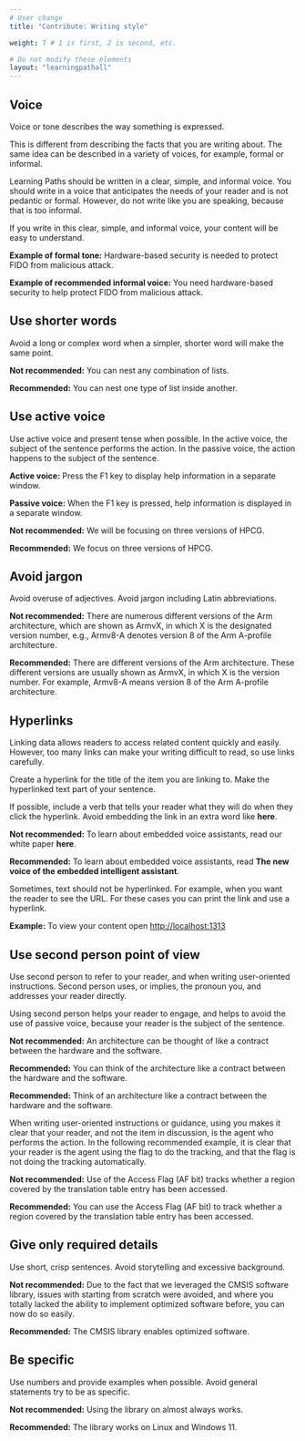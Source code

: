 ```yaml
---
# User change
title: "Contribute: Writing style"

weight: 7 # 1 is first, 2 is second, etc.

# Do not modify these elements
layout: "learningpathall"
---
```

<!-- ![alt-text #center](2-contribution-process.PNG "Contribution process") -->

## Voice

Voice or tone describes the way something is expressed. 

This is different from describing the facts that you are writing about. The same idea can be described in a variety of voices, for example, formal or informal. 

Learning Paths should be written in a clear, simple, and informal voice. You should write in a voice that anticipates the needs of your reader and is not pedantic or formal. However, do not write like you are speaking, because that is too informal.  

If you write in this clear, simple, and informal voice, your content will be easy to understand.

**Example of formal tone:**
Hardware-based security is needed to protect FIDO from malicious attack.

**Example of recommended informal voice:**
You need hardware-based security to help protect FIDO from malicious attack. 

## Use shorter words

Avoid a long or complex word when a simpler, shorter word will make the same point. 

**Not recommended:**
You can nest any combination of lists.

**Recommended:**
You can nest one type of list inside another.

## Use active voice

Use active voice and present tense when possible. In the active voice, the subject of the sentence performs the action. In the passive voice, the action happens to the subject of the sentence. 

**Active voice:** Press the F1 key to display help information in a separate window. 

**Passive voice:** When the F1 key is pressed, help information is displayed in a separate window.  

**Not recommended:**
We will be focusing on three versions of HPCG. 

**Recommended:**
We focus on three versions of HPCG.  

## Avoid jargon

Avoid overuse of adjectives. Avoid jargon including Latin abbreviations. 

**Not recommended:**
There are numerous different versions of the Arm architecture, which are shown as ArmvX, in which X is the designated version number, e.g., Armv8-A denotes version 8 of the Arm A-profile architecture. 

**Recommended:**
There are different versions of the Arm architecture. These different versions are usually shown as ArmvX, in which X is the version number. For example, Armv8-A means version 8 of the Arm A-profile architecture. 


## Hyperlinks

Linking data allows readers to access related content quickly and easily. However, too many links can make your writing difficult to read, so use links carefully.     

Create a hyperlink for the title of the item you are linking to. Make the hyperlinked text part of your sentence. 

If possible, include a verb that tells your reader what they will do when they click the hyperlink. Avoid embedding the link in an extra word like **here**.

**Not recommended:**
To learn about embedded voice assistants, read our white paper **here**.  

**Recommended:**
To learn about embedded voice assistants, read **The new voice of the embedded intelligent assistant**.  

Sometimes, text should not be hyperlinked. For example, when you want the reader to see the URL. For these cases you can print the link and use a hyperlink. 

**Example:** To view your content open [http://localhost:1313](http://localhost:1313)

## Use second person point of view

Use second person to refer to your reader, and when writing user-oriented instructions. Second person uses, or implies, the pronoun you, and addresses your reader directly. 

Using second person helps your reader to engage, and helps to avoid the use of passive voice, because your reader is the subject of the sentence. 

**Not recommended:**
An architecture can be thought of like a contract between the hardware and the software. 

**Recommended:**
You can think of the architecture like a contract between the hardware and the software.  

**Recommended:**
Think of an architecture like a contract between the hardware and the software.  

When writing user-oriented instructions or guidance, using you makes it clear that your reader, and not the item in discussion, is the agent who performs the action. In the following recommended example, it is clear that your reader is the agent using the flag to do the tracking, and that the flag is not doing the tracking automatically. 

**Not recommended:**
Use of the Access Flag (AF bit) tracks whether a region covered by the translation table entry has been accessed. 

**Recommended:**
You can use the Access Flag (AF bit) to track whether a region covered by the translation table entry has been accessed. 
 
## Give only required details

Use short, crisp sentences. Avoid storytelling and excessive background. 

**Not recommended:** Due to the fact that we leveraged the CMSIS software library, issues with starting from scratch were avoided, and where you totally lacked the ability to implement optimized software before, you can now do so easily.

**Recommended:** The CMSIS library enables optimized software.

## Be specific

Use numbers and provide examples when possible. Avoid general statements try to be as specific.

**Not recommended:**
Using the library on almost always works.
 
**Recommended:**
The library works on Linux and Windows 11.

